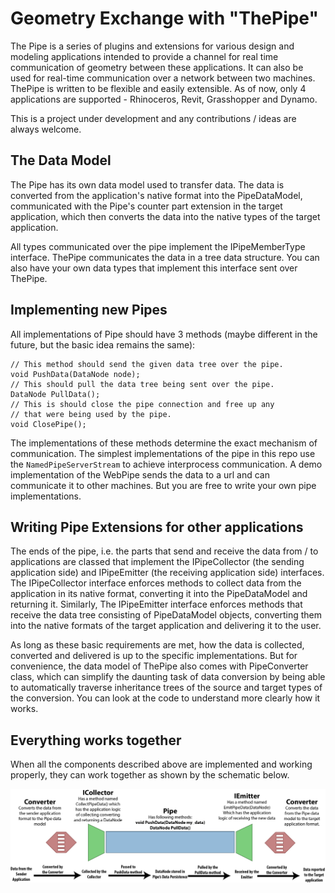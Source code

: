# Geometry Exchange with "ThePipe" #

The Pipe is a series of plugins and extensions for various design and
modeling applications intended to provide a channel for real time
communication of geometry between these applications. It can also be
used for real-time communication over a network between two
machines. ThePipe is written to be flexible and easily extensible. As
of now, only 4 applications are supported - Rhinoceros, Revit,
Grasshopper and Dynamo.

This is a project under development and any contributions / ideas are
always welcome.

## The Data Model ##
The Pipe has its own data model used to transfer data. The data is
converted from the application's native format into the PipeDataModel,
communicated with the Pipe's counter part extension in the target
application, which then converts the data into the native types of the
target application.

All types communicated over the pipe implement the IPipeMemberType
interface. ThePipe communicates the data in a tree data structure. You
can also have your own data types that implement this interface sent
over ThePipe.

## Implementing new Pipes ##
All implementations of Pipe should have 3 methods (maybe different in
the future, but the basic idea remains the same):
```
// This method should send the given data tree over the pipe.
void PushData(DataNode node);
// This should pull the data tree being sent over the pipe.
DataNode PullData();
// This is should close the pipe connection and free up any
// that were being used by the pipe.
void ClosePipe();
```
The implementations of these methods determine the exact mechanism of
communication. The simplest implementations of the pipe in this repo
use the ```NamedPipeServerStream``` to achieve interprocess
communication. A demo implementation of the WebPipe sends the data to
a url and can communicate it to other machines. But you are free to
write your own pipe implementations.

## Writing Pipe Extensions for other applications ##
The ends of the pipe, i.e. the parts that send and receive the data
from / to applications are classed that implement the IPipeCollector
(the sending application side) and IPipeEmitter (the receiving
application side) interfaces. The IPipeCollector interface enforces
methods to collect data from the application in its native format,
converting it into the PipeDataModel and returning it. Similarly, The
IPipeEmitter interface enforces methods that receive the data tree
consisting of PipeDataModel objects, converting them into the native
formats of the target application and delivering it to the user.

As long as these basic requirements are met, how the data is
collected, converted and delivered is up to the specific
implementations. But for convenience, the data model of ThePipe also
comes with PipeConverter class, which can simplify the daunting task
of data conversion by being able to automatically traverse inheritance
trees of the source and target types of the conversion. You can look
at the code to understand more clearly how it works.

## Everything works together ##
When all the components described above are implemented and working
properly, they can work together as shown by the schematic below.

![The Schematic diagram showing the Architecture of ThePipe](Schematic.png "ThePipe schematic:")

